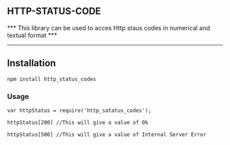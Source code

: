## HTTP-STATUS-CODE

*** This library can be used to acces Http staus codes in numerical and textual format ***

---
## Installation


```
npm install http_status_codes
```

### Usage

```
var httpStatus = require('http_satatus_codes');

httpStatus[200] //This will give a value of Ok

httpStatus[500] //This will give a value of Internal Server Error

```

